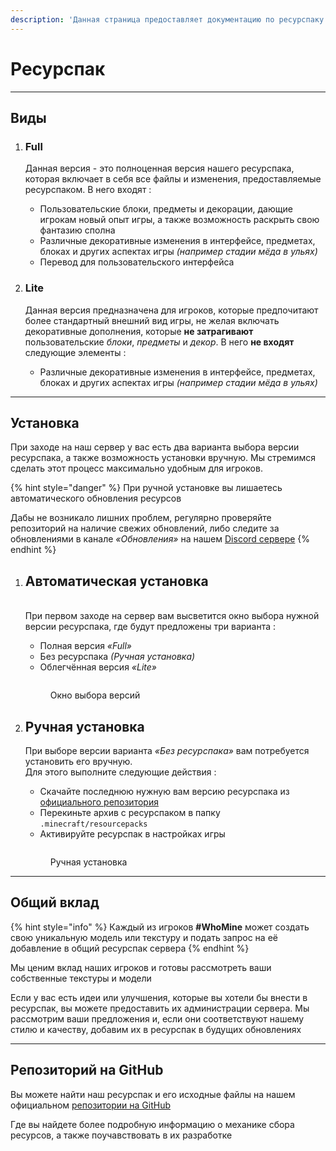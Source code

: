 ```yaml
---
description: 'Данная страница предоставляет документацию по ресурспаку сервера #WhoMine'
---
```


# Ресурспак

***

## Виды

1.  ### **Full**

    Данная версия - это полноценная версия нашего ресурспака, которая включает в себя все файлы и изменения, предоставляемые ресурспаком. В него входят :

    * Пользовательские блоки, предметы и декорации, дающие игрокам новый опыт игры, а также возможность раскрыть свою фантазию сполна
    * Различные декоративные изменения в интерфейсе, предметах, блоках и других аспектах игры _(например стадии мёда в ульях)_
    * Перевод для пользовательского интерфейса
2.  ### **Lite**

    Данная версия предназначена для игроков, которые предпочитают более стандартный внешний вид игры, не желая включать декоративные дополнения, которые **не затрагивают** пользовательские _блоки_, _предметы_ и _декор_. В него **не входят** следующие элементы :

    * Различные декоративные изменения в интерфейсе, предметах, блоках и других аспектах игры _(например стадии мёда в ульях)_

***

## Установка

При заходе на наш сервер у вас есть два варианта выбора версии ресурспака, а также возможность установки вручную. Мы стремимся сделать этот процесс максимально удобным для игроков.

{% hint style="danger" %}
При ручной установке вы лишаетесь автоматического обновления ресурсов

Дабы не возникало лишних проблем, регулярно проверяйте репозиторий на наличие свежих обновлений, либо следите за обновлениями в канале _«Обновления»_ на нашем [Discord сервере](https://discord.whomine.net)
{% endhint %}

1.  ## Автоматическая установка

    \
    При первом заходе на сервер вам высветится окно выбора нужной версии ресурспака, где будут предложены три варианта :

    * Полная версия _«Full»_
    * Без ресурспака _(Ручная установка)_
    * Облегчённая версия _«Lite»_

    <figure><img src="../.gitbook/assets/automatic_installation.gif" alt=""><figcaption><p>Окно выбора версий</p></figcaption></figure>
2.  ## Ручная установка

    При выборе версии варианта _«Без ресурспака»_ вам потребуется установить его вручную.\
    Для этого выполните следующие действия :

    * Скачайте последнюю нужную вам версию ресурспака из [официального репозитория](https://whomine.net/textures)
    * Перекиньте архив с ресурспаком в папку `.minecraft/resourcepacks`
    * Активируйте ресурспак в настройках игры



    <figure><img src="../.gitbook/assets/manual_installation.gif" alt=""><figcaption><p>Ручная установка</p></figcaption></figure>

***

## Общий вклад

{% hint style="info" %}
Каждый из игроков **#WhoMine** может создать свою уникальную модель или текстуру и подать запрос на её добавление в общий ресурспак сервера
{% endhint %}

Мы ценим вклад наших игроков и готовы рассмотреть ваши собственные текстуры и модели

Если у вас есть идеи или улучшения, которые вы хотели бы внести в ресурспак, вы можете предоставить их администрации сервера. Мы рассмотрим ваши предложения и, если они соответствуют нашему стилю и качеству, добавим их в ресурспак в будущих обновлениях

***

## Репозиторий на GitHub

Вы можете найти наш ресурспак и его исходные файлы на нашем официальном [репозитории на GitHub](https://github.com/MinersStudios/MSTextures)

Где вы найдете более подробную информацию о механике сбора ресурсов, а также поучавствовать в их разработке
